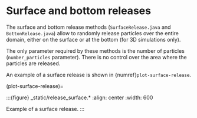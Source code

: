 # Surface and bottom releases

The surface and bottom release methods (`SurfaceRelease.java` and `BottonRelease.java`) allow to randomly release
particles over the entire domain, either on the surface or at the bottom (for 3D simulations only).

The only parameter required by these methods is the number of particles (`number_particles` parameter).
There is no control over the area where the particles are released.

An example of a surface release is shown in {numref}`plot-surface-release`.

(plot-surface-release)=

:::{figure} _static/release_surface.*
:align: center
:width: 600

Example of a surface release.
:::
